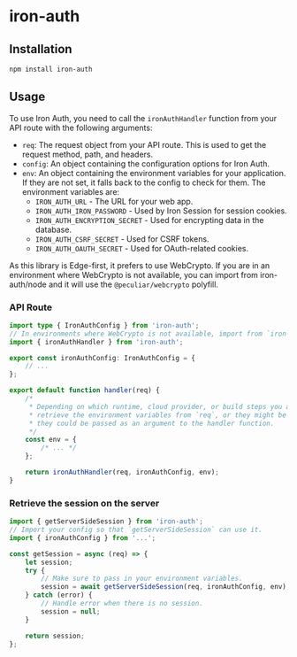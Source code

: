 # iron-auth

## Installation

```bash
npm install iron-auth
```

## Usage

To use Iron Auth, you need to call the `ironAuthHandler` function from your API route with the following arguments:

- `req`: The request object from your API route. This is used to get the request method, path, and headers.
- `config`: An object containing the configuration options for Iron Auth.
- `env`: An object containing the environment variables for your application. If they are not set, it falls back to the config to check for them. The environment variables are:
  - `IRON_AUTH_URL` - The URL for your web app.
  - `IRON_AUTH_IRON_PASSWORD` - Used by Iron Session for session cookies.
  - `IRON_AUTH_ENCRYPTION_SECRET` - Used for encrypting data in the database.
  - `IRON_AUTH_CSRF_SECRET` - Used for CSRF tokens.
  - `IRON_AUTH_OAUTH_SECRET` - Used for OAuth-related cookies.

As this library is Edge-first, it prefers to use WebCrypto. If you are in an environment where WebCrypto is not available, you can import from iron-auth/node and it will use the `@peculiar/webcrypto` polyfill.

### API Route

```ts
import type { IronAuthConfig } from 'iron-auth';
// In environments where WebCrypto is not available, import from `iron-auth/node` instead.
import { ironAuthHandler } from 'iron-auth';

export const ironAuthConfig: IronAuthConfig = {
	// ...
};

export default function handler(req) {
	/*
	 * Depending on which runtime, cloud provider, or build steps you are using, you may need to
	 * retrieve the environment variables from `req`, or they might be available in `process.env`, or
	 * they could be passed as an argument to the handler function.
	 */
	const env = {
		/* ... */
	};

	return ironAuthHandler(req, ironAuthConfig, env);
}
```

### Retrieve the session on the server

```ts
import { getServerSideSession } from 'iron-auth';
// Import your config so that `getServerSideSession` can use it.
import { ironAuthConfig } from '...';

const getSession = async (req) => {
	let session;
	try {
		// Make sure to pass in your environment variables.
		session = await getServerSideSession(req, ironAuthConfig, env);
	} catch (error) {
		// Handle error when there is no session.
		session = null;
	}

	return session;
};
```
